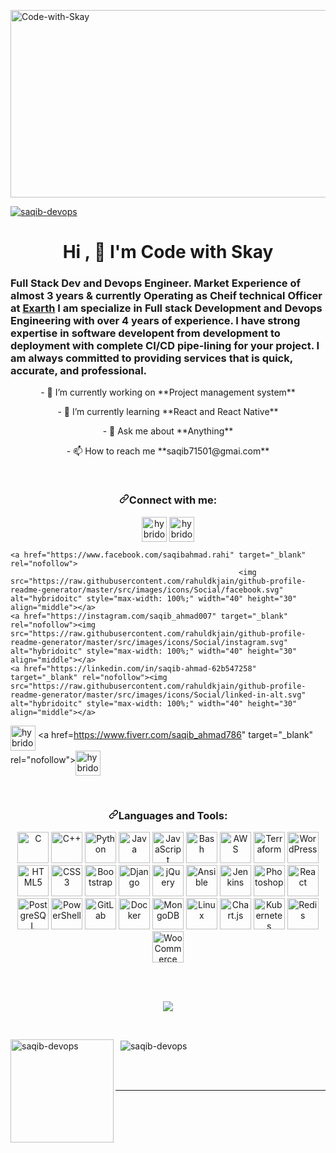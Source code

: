 <a href="#"><img src="https://i.ibb.co/PMWjmVG/Code-with-Skay.png" alt="Code-with-Skay" style="width:1345px;height:300px" border="0"><p align="left"> <img src="https://komarev.com/ghpvc/?username=code-with-skay&label=Profile%20views&color=0e75b6&style=flat" alt="saqib-devops" /> </p>
</a>
<div align="center"><h1>Hi , 👋 I'm Code with Skay</h1></div>
  

<h3> Full Stack Dev and Devops Engineer. Market Experience of almost 3 years & currently Operating as Cheif technical Officer at <a href="https://exarth.com">Exarth</a>
    I am specialize in Full stack Development and Devops Engineering with over 4 years of experience.
    I have strong expertise in software developent from development to deployment with complete CI/CD pipe-lining for your project.
    I am always committed to providing services that is quick, accurate, and professional.
</h3>
<p align="center">
- 🔭 I’m currently working on **Project management system**
</p>
<p align="center">
- 🌱 I’m currently learning **React and React Native**
</p>
<p align="center">
- 💬 Ask me about **Anything**
</p>
<p align="center">
- 📫 How to reach me **saqib71501@gmai.com**
</p>
<br/>
<h3 dir="auto" align="center"><a id="user-content-connect-with-me" class="anchor" aria-hidden="true" href="#connect-with-me"><svg class="octicon octicon-link" viewBox="0 0 16 16" version="1.1" width="16" height="16" aria-hidden="true"><path fill-rule="evenodd" d="M7.775 3.275a.75.75 0 001.06 1.06l1.25-1.25a2 2 0 112.83 2.83l-2.5 2.5a2 2 0 01-2.83 0 .75.75 0 00-1.06 1.06 3.5 3.5 0 004.95 0l2.5-2.5a3.5 3.5 0 00-4.95-4.95l-1.25 1.25zm-4.69 9.64a2 2 0 010-2.83l2.5-2.5a2 2 0 012.83 0 .75.75 0 001.06-1.06 3.5 3.5 0 00-4.95 0l-2.5 2.5a3.5 3.5 0 004.95 4.95l1.25-1.25a.75.75 0 00-1.06-1.06l-1.25 1.25a2 2 0 01-2.83 0z"></path></svg></a>Connect with me:</h3>
<p dir="auto" align="center">
    <a href="https://www.upwork.com/freelancers/~01ae5dcc5619376caa?viewMode=1" target="_blank" rel="nofollow"><img src="https://w7.pngwing.com/pngs/257/806/png-transparent-upwork-freelancer-android-android-text-trademark-rectangle-thumbnail.png" alt="hybridoitc" style="max-width: 100%;" width="40" height="40" align="middle"></a>
    <a href=https://www.fiverr.com/saqib_ahmad786" target="_blank" rel="nofollow"><img src="https://encrypted-tbn0.gstatic.com/images?q=tbn:ANd9GcSb6eYr658PmvM02yaa4-QZDP5-drFlL2RqMOmuZW3HKJm3vMGuEsLeS5Pvv58CEQksPX0&usqp=CAU" alt="hybridoitc" style="max-width: 100%;" width="40" height="40" align="middle"></a>

    <a href="https://www.facebook.com/saqibahmad.rahi" target="_blank" rel="nofollow">
                                                       <img src="https://raw.githubusercontent.com/rahuldkjain/github-profile-readme-generator/master/src/images/icons/Social/facebook.svg" alt="hybridoitc" style="max-width: 100%;" width="40" height="30" align="middle"></a>
    <a href="https://instagram.com/saqib_ahmad007" target="_blank" rel="nofollow"><img src="https://raw.githubusercontent.com/rahuldkjain/github-profile-readme-generator/master/src/images/icons/Social/instagram.svg" alt="hybridoitc" style="max-width: 100%;" width="40" height="30" align="middle"></a>
    <a href="https://linkedin.com/in/saqib-ahmad-62b547258" target="_blank" rel="nofollow"><img src="https://raw.githubusercontent.com/rahuldkjain/github-profile-readme-generator/master/src/images/icons/Social/linked-in-alt.svg" alt="hybridoitc" style="max-width: 100%;" width="40" height="30" align="middle"></a>
   
  <a href="https://www.upwork.com/freelancers/~01ae5dcc5619376caa?viewMode=1" target="_blank" rel="nofollow"><img src="https://w7.pngwing.com/pngs/257/806/png-transparent-upwork-freelancer-android-android-text-trademark-rectangle-thumbnail.png" alt="hybridoitc" style="max-width: 100%;" width="40" height="40" align="middle"></a>
    <a href=https://www.fiverr.com/saqib_ahmad786" target="_blank" rel="nofollow"><img src="https://encrypted-tbn0.gstatic.com/images?q=tbn:ANd9GcSb6eYr658PmvM02yaa4-QZDP5-drFlL2RqMOmuZW3HKJm3vMGuEsLeS5Pvv58CEQksPX0&usqp=CAU" alt="hybridoitc" style="max-width: 100%;" width="40" height="40" align="middle"></a>

</p>

<br>
<h3 dir="auto" align="center"><a id="user-content-languages-and-tools" class="anchor" aria-hidden="true" href="#languages-and-tools"><svg class="octicon octicon-link" viewBox="0 0 16 16" version="1.1" width="16" height="16" aria-hidden="true"><path fill-rule="evenodd" d="M7.775 3.275a.75.75 0 001.06 1.06l1.25-1.25a2 2 0 112.83 2.83l-2.5 2.5a2 2 0 01-2.83 0 .75.75 0 00-1.06 1.06 3.5 3.5 0 004.95 0l2.5-2.5a3.5 3.5 0 00-4.95-4.95l-1.25 1.25zm-4.69 9.64a2 2 0 010-2.83l2.5-2.5a2 2 0 012.83 0 .75.75 0 001.06-1.06 3.5 3.5 0 00-4.95 0l-2.5 2.5a3.5 3.5 0 004.95 4.95l1.25-1.25a.75.75 0 00-1.06-1.06l-1.25 1.25a2 2 0 01-2.83 0z"></path></svg></a>Languages and Tools:</h3>
<p dir="auto" align="center">

<p align="center" dir="auto">
    <a href="https://www.cprogramming.com/" target="_blank"><img alt="C"
                                                                 height="50"
                                                                 src="https://profilinator.rishav.dev/skills-assets/c-original.svg" /></a>
    <a href="https://www.cplusplus.com/" target="_blank"><img alt="C++"
                                                              height="50"
                                                              src="https://profilinator.rishav.dev/skills-assets/cplusplus-original.svg" /></a>
    <a href="https://www.python.org/" target="_blank"><img alt="Python"
                                                           height="50"
                                                           src="https://profilinator.rishav.dev/skills-assets/python-original.svg" /></a>
    <a href="https://www.java.com/" target="_blank"><img alt="Java"
                                                         height="50"
                                                         src="https://profilinator.rishav.dev/skills-assets/java-original-wordmark.svg" /></a>
    <a href="https://www.javascript.com/" target="_blank"><img alt="JavaScript"
                                                               height="50"
                                                               src="https://profilinator.rishav.dev/skills-assets/javascript-original.svg" /></a>
    <a href="https://www.gnu.org/software/bash/" target="_blank"><img alt="Bash"
                                                                      height="50"
                                                                      src="https://profilinator.rishav.dev/skills-assets/gnu_bash-icon.svg" /></a>
    <a href="https://aws.amazon.com/" target="_blank"><img alt="AWS"
                                                           height="50"
                                                           src="https://profilinator.rishav.dev/skills-assets/amazonwebservices-original-wordmark.svg" /></a>
    <a href="https://www.terraform.io/" target="_blank"><img alt="Terraform"
                                                             height="50"
                                                             src="https://profilinator.rishav.dev/skills-assets/terraformio-icon.svg" /></a>
    <a href="https://wordpress.com/" target="_blank"><img alt="WordPress"
                                                          height="50"
                                                          src="https://profilinator.rishav.dev/skills-assets/wordpress.png" /></a>
    <a href="https://en.wikipedia.org/wiki/HTML5" target="_blank"><img alt="HTML5"
                                                                       height="50"
                                                                       src="https://profilinator.rishav.dev/skills-assets/html5-original-wordmark.svg" /></a>
    <a href="https://www.w3schools.com/css/" target="_blank"><img alt="CSS3"
                                                                  height="50"
                                                                  src="https://profilinator.rishav.dev/skills-assets/css3-original-wordmark.svg" /></a>
    <a href="https://getbootstrap.com/docs/3.4/javascript/" target="_blank"><img alt="Bootstrap"
                                                                                 height="50"
                                                                                 src="https://profilinator.rishav.dev/skills-assets/bootstrap-plain.svg" /></a>
    <a href="https://www.djangoproject.com/" target="_blank"><img alt="Django"
                                                                  height="50"
                                                                  src="https://profilinator.rishav.dev/skills-assets/django-original.svg" /></a>
    <a href="https://jquery.com/" target="_blank"><img alt="jQuery"
                                                       height="50"
                                                       src="https://profilinator.rishav.dev/skills-assets/jquery.png" /></a>
    <a href="https://www.ansible.com/" target="_blank"><img alt="Ansible"
                                                            height="50"
                                                            src="https://profilinator.rishav.dev/skills-assets/ansible.png" /></a>
    <a href="https://www.jenkins.io/" target="_blank"><img alt="Jenkins"
                                                           height="50"
                                                           src="https://profilinator.rishav.dev/skills-assets/jenkins-icon.svg" /></a>
    <a href="https://www.adobe.com/in/products/photoshop.html" target="_blank"><img alt="Photoshop"
                                                                                    height="50"
                                                                                    src="https://profilinator.rishav.dev/skills-assets/photoshop-plain.svg" /></a>
    <a href="https://reactjs.org/" target="_blank"><img alt="React"
                                                        height="50"
                                                        src="https://profilinator.rishav.dev/skills-assets/react-original-wordmark.svg" /></a>
    <a href="https://www.postgresql.org/" target="_blank"><img alt="PostgreSQL"
                                                               height="50"
                                                               src="https://profilinator.rishav.dev/skills-assets/postgresql-original-wordmark.svg" /></a>
    <a href="https://docs.microsoft.com/en-us/powershell/" target="_blank"><img alt="PowerShell"
                                                                                height="50"
                                                                                src="https://profilinator.rishav.dev/skills-assets/powershell.png" /></a>
    <a href="https://about.gitlab.com/" target="_blank"><img alt="GitLab"
                                                             height="50"
                                                             src="https://profilinator.rishav.dev/skills-assets/gitlab.svg" /></a>
    <a href="https://www.docker.com/" target="_blank"><img alt="Docker"
                                                           height="50"
                                                           src="https://profilinator.rishav.dev/skills-assets/docker-original-wordmark.svg" /></a>
    <a href="https://www.mongodb.com/" target="_blank"><img alt="MongoDB"
                                                            height="50"
                                                            src="https://profilinator.rishav.dev/skills-assets/mongodb-original-wordmark.svg" /></a>
    <a href="https://www.linux.org/" target="_blank"><img alt="Linux"
                                                          height="50"
                                                          src="https://profilinator.rishav.dev/skills-assets/linux-original.svg" /></a>
    <a href="https://www.chartjs.org/" target="_blank"><img alt="Chart.js"
                                                            height="50"
                                                            src="https://profilinator.rishav.dev/skills-assets/logo-title.svg" /></a>
    <a href="https://kubernetes.io/" target="_blank"><img alt="Kubernetes"
                                                          height="50"
                                                          src="https://profilinator.rishav.dev/skills-assets/kubernetes-icon.svg" /></a>
    <a href="https://redis.io/" target="_blank"><img alt="Redis"
                                                     height="50"
                                                     src="https://profilinator.rishav.dev/skills-assets/redis-original-wordmark.svg" /></a>
    <a href="https://woocommerce.com/" target="_blank"><img alt="WooCommerce"
                                                            height="50"
                                                            src="https://profilinator.rishav.dev/skills-assets/woocommerce.png" /></a>
</p>


<br/>  



<br>
<p align="center">
    <img src="https://github-profile-trophy.vercel.app/?username=code-with-skay&theme=juicyfresh" >
</p>
<br>
<p>&nbsp;<img align="left" style="height:165px" src="https://github-readme-stats.vercel.app/api?username=code-with-skay&show_icons=true&locale=en" alt="saqib-devops" />
    <img align="center" src="https://github-readme-stats.vercel.app/api/top-langs?username=code-with-skay&show_icons=true&locale=en&layout=compact" alt="saqib-devops" /></p>


  

<br/>  


<br />

----
